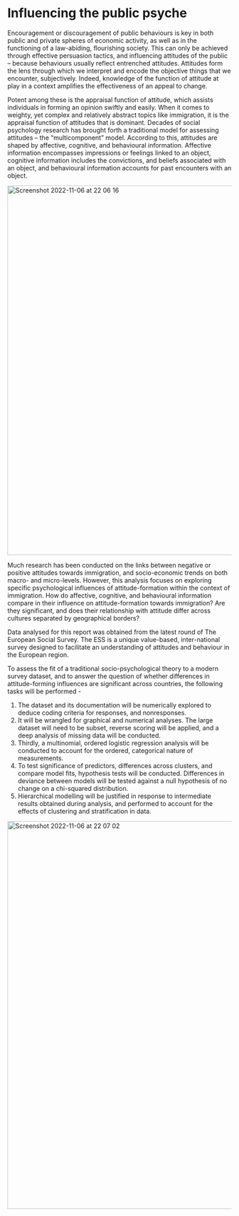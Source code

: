 # Influencing the public psyche

Encouragement or discouragement of public behaviours is key in both public and private
spheres of economic activity, as well as in the functioning of a law-abiding, flourishing
society. This can only be achieved through effective persuasion tactics, and influencing
attitudes of the public – because behaviours usually reflect entrenched attitudes.
Attitudes form the lens through which we interpret and encode the objective things that we
encounter, subjectively. Indeed, knowledge of the function of attitude at play in a context
amplifies the effectiveness of an appeal to change. 

Potent among these is the appraisal function of attitude, which assists individuals in forming an opinion swiftly and easily. When
it comes to weighty, yet complex and relatively abstract topics like immigration, it is the
appraisal function of attitudes that is dominant. Decades of social psychology research has
brought forth a traditional model for assessing attitudes – the “multicomponent” model.
According to this, attitudes are shaped by affective, cognitive, and behavioural information.
Affective information encompasses impressions or feelings linked to an object, cognitive
information includes the convictions, and beliefs associated with an object, and behavioural
information accounts for past encounters with an object.

<img width="829" alt="Screenshot 2022-11-06 at 22 06 16" src="https://user-images.githubusercontent.com/117599272/200197854-534dca44-a9b7-44af-9281-e4df6f4792ee.png">

Much research has been conducted on the links between negative or positive attitudes
towards immigration, and socio-economic trends on both macro- and micro-levels. However,
this analysis focuses on exploring specific psychological influences of attitude-formation
within the context of immigration. How do affective, cognitive, and behavioural information
compare in their influence on attitude-formation towards immigration? Are they significant,
and does their relationship with attitude differ across cultures separated by geographical
borders?

Data analysed for this report was obtained from the latest round of The European Social
Survey. The ESS is a unique value-based, inter-national survey designed to facilitate an
understanding of attitudes and behaviour in the European region.

To assess the fit of a traditional socio-psychological theory to a modern survey dataset, and to
answer the question of whether differences in attitude-forming influences are significant
across countries, the following tasks will be performed - 

1. The dataset and its 
documentation will be numerically explored to deduce coding criteria for responses, and nonresponses.
2. It will be wrangled for graphical and numerical analyses. The large
dataset will need to be subset, reverse scoring will be applied, and a deep analysis of missing data will be conducted. 
3. Thirdly, a multinomial,
ordered logistic regression analysis will be conducted to account for the ordered, categorical nature
of measurements. 
4. To test significance of predictors, differences across clusters, and
compare model fits, hypothesis tests will be conducted. Differences in deviance between
models will be tested against a null hypothesis of no change on a chi-squared distribution.
5. Hierarchical modelling will be justified in response to intermediate results obtained
during analysis, and performed to account for the effects of clustering and stratification in
data. 

<img width="870" alt="Screenshot 2022-11-06 at 22 07 02" src="https://user-images.githubusercontent.com/117599272/200197886-b9980956-7553-4fd2-b2c0-f25175fe2ecf.png">
